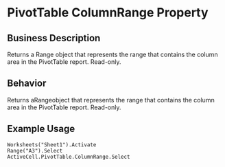 # PivotTable ColumnRange Property

## Business Description
Returns a Range object that represents the range that contains the column area in the PivotTable report. Read-only.

## Behavior
Returns aRangeobject that represents the range that contains the column area in the PivotTable report. Read-only.

## Example Usage
```vba
Worksheets("Sheet1").Activate 
Range("A3").Select 
ActiveCell.PivotTable.ColumnRange.Select
```